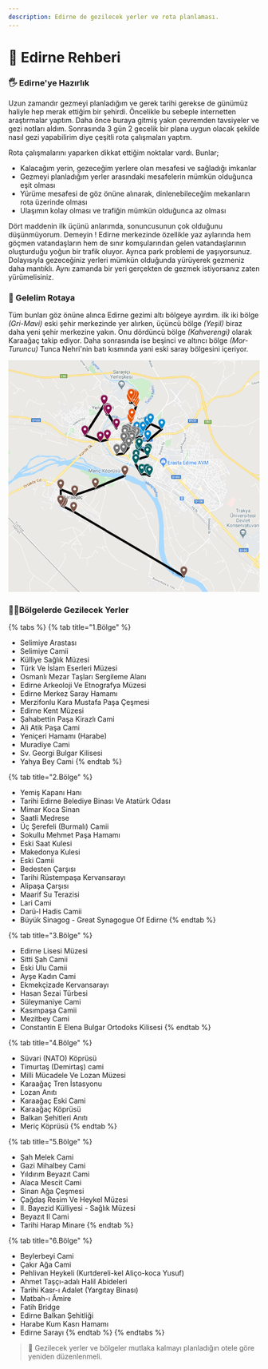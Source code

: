 ```yaml
---
description: Edirne de gezilecek yerler ve rota planlaması.
---
```


# 📍 Edirne Rehberi

### 🖐 Edirne'ye Hazırlık

Uzun zamandır gezmeyi planladığım ve gerek tarihi gerekse de günümüz haliyle hep merak ettiğim bir şehirdi. Öncelikle bu sebeple internetten araştırmalar yaptım. Daha önce buraya gitmiş yakın çevremden tavsiyeler ve gezi notları aldım. Sonrasında 3 gün 2 gecelik bir plana uygun olacak şekilde nasıl gezi yapabilirim diye çeşitli rota çalışmaları yaptım. 

Rota çalışmalarını yaparken dikkat ettiğim noktalar vardı. Bunlar;

* Kalacağım yerin, gezeceğim yerlere olan mesafesi ve sağladığı imkanlar
* Gezmeyi planladığım yerler arasındaki mesafelerin mümkün olduğunca eşit olması
* Yürüme mesafesi de göz önüne alınarak, dinlenebileceğim mekanların rota üzerinde olması
* Ulaşımın kolay olması ve trafiğin mümkün olduğunca az olması

Dört maddenin ilk üçünü anlarımda, sonuncusunun çok olduğunu düşünmüyorum. Demeyin ! Edirne merkezinde özellikle yaz aylarında hem göçmen vatandaşların hem de sınır komşularından gelen vatandaşlarının oluşturduğu yoğun bir trafik oluyor. Ayrıca park problemi de yaşıyorsunuz. Dolayısıyla gezeceğiniz yerleri mümkün olduğunda yürüyerek gezmeniz daha mantıklı. Aynı zamanda bir yeri gerçekten de gezmek istiyorsanız zaten yürümelisiniz.

### 🚏 Gelelim Rotaya

Tüm bunları göz önüne alınca Edirne gezimi altı bölgeye ayırdım. ilk iki bölge _\(Gri-Mavi\)_ eski şehir merkezinde yer alırken, üçüncü bölge _\(Yeşil\)_ biraz daha yeni şehir merkezine yakın. Onu dördüncü bölge _\(Kahverengi\)_ olarak Karaağaç takip ediyor. Daha sonrasında ise beşinci ve altıncı bölge _\(Mor-Turuncu\)_ Tunca Nehri'nin batı kısmında yani eski saray bölgesini içeriyor.

![Edirne Rehberi - Rota Genel G&#xF6;r&#xFC;n&#xFC;m&#xFC;](../../.gitbook/assets/edinre_rota_genel.png)

### **🚶‍♂️Bölgelerde Gezilecek Yerler**

{% tabs %}
{% tab title="1.Bölge" %}
* Selimiye Arastası
* Selimiye Camii
* Külliye Sağlık Müzesi
* Türk Ve İslam Eserleri Müzesi
* Osmanlı Mezar Taşları Sergileme Alanı
* Edirne Arkeoloji Ve Etnografya Müzesi
* Edirne Merkez Saray Hamamı
* Merzifonlu Kara Mustafa Paşa Çeşmesi
* Edirne Kent Müzesi
* Şahabettin Paşa Kirazlı Cami
* Ali Atik Paşa Cami
* Yeniçeri Hamamı \(Harabe\)
* Muradiye Cami
* Sv. Georgi Bulgar Kilisesi
* Yahya Bey Cami
{% endtab %}

{% tab title="2.Bölge" %}
* Yemiş Kapanı Hanı
* Tarihi Edirne Belediye Binası Ve Atatürk Odası
* Mimar Koca Sinan
* Saatli Medrese
* Üç Şerefeli \(Burmalı\) Camii
* Sokullu Mehmet Paşa Hamamı
* Eski Saat Kulesi
* Makedonya Kulesi
* Eski Camii
* Bedesten Çarşısı
* Tarihi Rüstempaşa Kervansarayı
* Alipaşa Çarşısı
* Maarif Su Terazisi
* Lari Cami
* Darü-l Hadis Camii
* Büyük Sinagog - Great Synagogue Of Edirne
{% endtab %}

{% tab title="3.Bölge" %}
* Edirne Lisesi Müzesi
* Sitti Şah Camii
* Eski Ulu Camii
* Ayşe Kadın Cami
* Ekmekçizade Kervansarayı
* Hasan Sezai Türbesi
* Süleymaniye Cami
* Kasımpaşa Camii
* Mezitbey Cami
* Constantin E Elena Bulgar Ortodoks Kilisesi
{% endtab %}

{% tab title="4.Bölge" %}
* Süvari \(NATO\) Köprüsü
* Timurtaş \(Demirtaş\) cami
* Milli Mücadele Ve Lozan Müzesi
* Karaağaç Tren İstasyonu
* Lozan Anıtı
* Karaağaç Eski Cami
* Karaağaç Köprüsü
* Balkan Şehitleri Anıtı
* Meriç Köprüsü
{% endtab %}

{% tab title="5.Bölge" %}
* Şah Melek Cami
* Gazi Mihalbey Cami
* Yıldırım Beyazıt Cami
* Alaca Mescit Cami
* Sinan Ağa Çeşmesi
* Çağdaş Resim Ve Heykel Müzesi
* II. Bayezid Külliyesi - Sağlık Müzesi
* Beyazıt II Cami
* Tarihi Harap Minare
{% endtab %}

{% tab title="6.Bölge" %}
* Beylerbeyi Cami
* Çakır Ağa Cami
* Pehlivan Heykeli \(Kurtdereli-kel Aliço-koca Yusuf\)
* Ahmet Taşçı-adalı Halil Abideleri
* Tarihi Kasr-ı Adalet \(Yargıtay Binası\)
* Matbah-ı Âmire
* Fatih Bridge
* Edirne Balkan Şehitliği
* Harabe Kum Kasrı Hamamı
* Edirne Sarayı
{% endtab %}
{% endtabs %}

> 🚨 Gezilecek yerler ve bölgeler mutlaka kalmayı planladığın otele göre yeniden düzenlenmeli.

